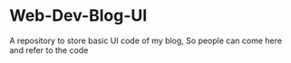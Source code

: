 # Web-Dev-Blog-UI
A repository to store basic UI code of my blog, So people can come here and refer to the code 
